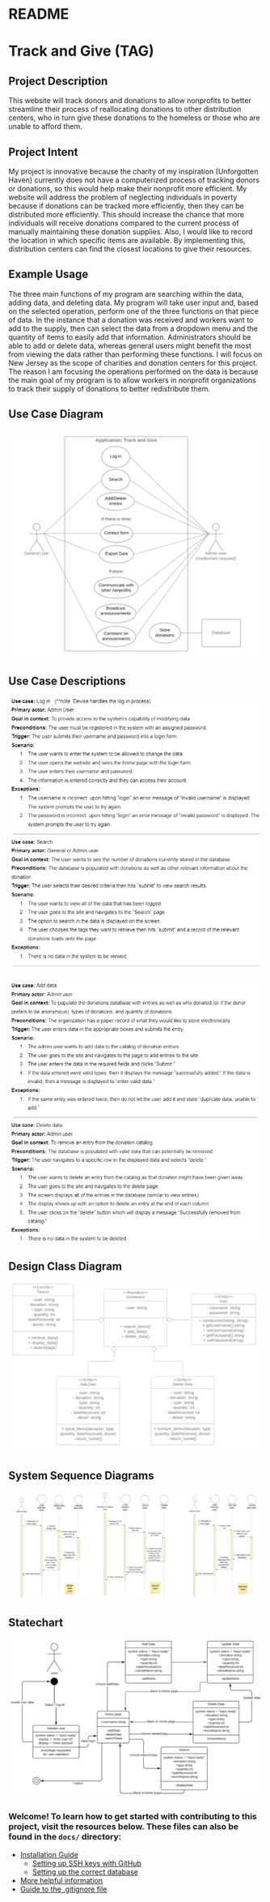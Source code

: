 # README

# Track and Give (TAG)

## Project Description

This website will track donors and donations to allow nonprofits to better streamline their process of reallocating donations to other distribution centers, who in turn give these donations to the homeless or those who are unable to afford them.

## Project Intent 

My project is innovative because the charity of my inspiration (Unforgotten Haven) currently does not have a computerized process of tracking donors or donations, so this would help make their nonprofit more efficient. My website will address the problem of neglecting individuals in poverty because if donations can be tracked more efficiently, then they can be distributed more efficiently. This should increase the chance that more individuals will receive donations compared to the current process of manually maintaining these donation supplies. Also, I would like to record the location in which specific items are available. By implementing this, distribution centers can find the closest locations to give their resources.

## Example Usage 

The three main functions of my program are searching within the data, adding data, and deleting data. My program will take user input and, based on the selected operation, perform one of the three functions on that piece of data. In the instance that a donation was received and workers want to add to the supply, then can select the data from a dropdown menu and the quantity of items to easily add that information. Administrators should be able to add or delete data, whereas general users might benefit the most from viewing the data rather than performing these functions. I will focus on New Jersey as the scope of charities and donation centers for this project. The reason I am focusing the operations performed on the data is because the main goal of my program is to allow workers in nonprofit organizations to track their supply of donations to better redistribute them. 

## Use Case Diagram

![UseCaseDiagram](https://github.com/lalimabhola/TAG/blob/prototype2/docs/Use_case_diagram.png)

## Use Case Descriptions

![logInAndSearch](https://github.com/lalimabhola/TAG/blob/prototype2/docs/Log_and_search.png)

![AddAndDelete](https://github.com/lalimabhola/TAG/blob/prototype2/docs/Add_and_delete_data.png)

## Design Class Diagram

![Design Class Diagram](https://github.com/lalimabhola/TAG/blob/prototype2/docs/Design_class_diagram.png)

## System Sequence Diagrams

![SystemSequenceDiagrams](https://github.com/lalimabhola/TAG/blob/prototype2/docs/System_sequence_diagrams.png)

## Statechart

![Statechart](https://github.com/lalimabhola/TAG/blob/prototype2/docs/State_chart.png)

### Welcome! To learn how to get started with contributing to this project, visit the resources below. These files can also be found in the `docs/` directory:

* [Installation Guide](docs/Installation_Guide.md)
  * [Setting up SSH keys with GitHub](docs/Setting_up_SSH_keys_GitHub.md)
  * [Setting up the correct database](docs/SQLite3_to_Postgres_on_Rails.md)
* [More helpful information](docs/More_helpful_info.md)
* [Guide to the .gitignore file](docs/.gitignore_Guide.md)